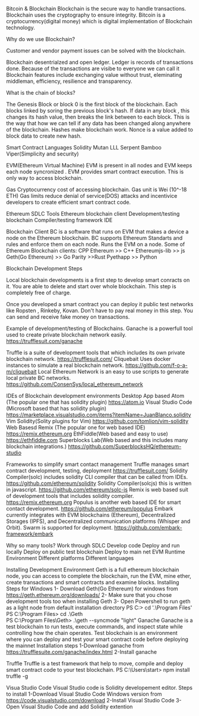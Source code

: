 
Bitcoin & Blockchain
Blockchain is the secure way to handle transactions. Blockchain uses the cryptography to ensure integrity.
Bitcoin is a cryptocurrency(digital money) which is digital implementation of Blockchain technology.

Why do we use Blockchain?

Customer and vendor payment issues can be solved with the blockchain.

Blockchain desentrialzed and open ledger. Ledger is records of transactions done. Because of the transactions are visibe to everyone we can call it 
Blockchain features include exchanging value without trust, eleminating middleman, efficiency, resilience and transparency.

What is the chain of blocks?

The Genesis Block or block 0 is the first block of the blockchain. Each blocks linked by soring the previous block's hash. If data in any block , this changes its hash value, then breaks the link between to each block. This is the way that how we can tell if any data has been changed  along anywhere of the blockchain. Hashes make blockchain work. Nonce is a value added to block data to create new hash.

Smart Contract Languages
Solidity
Mutan
LLL
Serpent
Bamboo
Viper(Simplicity and security)

EVM(Ethereum Virtual Machine)
EVM is present in all nodes and EVM keeps each node syncronized . 
EVM provides smart contract execution. This is only way to access blockchain. 


Gas
Cryptocurrency cost of accessing blockchain. Gas unit is Wei (10^-18 ETH)
Gas limits reduce denial of service(DOS) attacks and incentivice developers to create efficient smart contract code.

Ethereum SDLC Tools
Ethereum blockchain client
Development/testing blockchain
Compiler/testing framework
IDE

Blockchain Client
BC is a software that runs on EVM that makes a device a node on the Ethereum blockchain.
BC supports Ethereum Standarts and rules and enforce them on each node.
Runs the EVM on a node.
Some of Ethereum Blockchain clients:
CPP Ethereum  >> C++
Ethereumjs-lib  >> js
Geth(Go Ethereum) >> Go
Parity >>Rust
Pyethapp >> Python

Blockchain Development Steps

Local blockchain developments is a first step to develop smart conracts on it. You are able to delete and start over whole blockchain.  This step is completely free of charge.

Once you developed  a smart contract you can deploy it public test networks like Ropsten , Rinkeby, Kovan. Don't have to pay real money in this step. You can send and receive fake money on transactions.

Example of development/testing of Blockchains. 
Ganache is a powerfull tool used to create private blockchain network easily. https://trufflesuit.com/ganache

Truffle is a suite of development tools that which includes its own private blockchain  network.
https://trufflesuit.com/
Cliquebait Uses docker instances to simulate a real blockchain network.
https://github.com/f-o-a-m/cliquebait
Local Ethereum Network is an easy to use scripts to generate local private BC networks.
https://github.com/ConsenSys/local_ethereum_network

IDEs of Blockchain development environments
Desktop App based
	Atom (The popular one that has solidity plugin)
	 https://atom.io
	Visual Studio Code (Microsoft based that has solidity plugin) 
	https://marketplace.visualstudio.com/items?itemName=JuanBlanco.solidity
	Vim Solidity(Solity plugins for Vim)
	https://github.com/tomlion/vim-solidity
Web Basesd
	Remix (The popular one for web based IDE) 
	https://remix.ethereum.org
	EthFiddle(Web based and easy to use)
	 https://ethfiddle.com
	Superblocks Lab(Web based and this includes many blockchain integrations.) 
	https://github.com/SuperblocksHQ/ethereum-studio

Frameworks to simplify smart contact management
Truffle manages smart contract development, testing, deployment
https://trufflesuit.com/
Solidity Compiler(solc) includes solidity CLI compiler that can be called from IDEs.
https://github.com/ethereum/solidity
Solidity Compiler(solcjs) this is written in javascript.
https://github.com/ethereum/solc-js
Remix is web based suit of development tools that includes solidity compiler.
https://remix.ethereum.org
Populus is another web based IDE for smart contact development.
https://github.com/ethereum/populus
Embark currently integrates with EVM blockchains (Ethereum), Decentralized Storages (IPFS), and Decentralized communication platforms (Whisper and Orbit). Swarm is supported for deployment.
https://github.com/embark-framework/embark

Why so many tools?
Work through SDLC
	Develop code
	Deploy and run locally
	Deploy on public test blockchain
	Deploy to main net
EVM Runtime Environment
	Different platforms
	Different languages

Installing Development Environment
Geth is a full ethereum blockchain node, you can access to complete the blockchain, run the EVM, mine ether, create transactions and smart contracts and examine blocks.
Installing Steps for Windows
1- Download Geth(Go Ethereum) for windows from  https://geth.ethereum.org/downloads/
2- Make sure that you chose development tools too when installing Geth
3- Open Powershell to run geth as a light node from default installation directory
	PS C:\> cd '.\Program Files\'
	PS C:\Program Files> cd .\Geth\
	PS C:\Program Files\Geth>  .\geth --syncmode "light"
Ganache
Ganache is a test blockchain to run tests, execute commands, and inspect state while controlling how the chain operates. 
Test blockchain is an environment where you can deploy and test your smart contract code before deploying the mainnet
Installation steps
1-Download ganache from https://trufflesuite.com/ganache/index.html
2-Install ganache

Truffle
Truffle is a test framework that help to move, compile and deploy smart contract code to your test blockchain.
PS C:\Users\start> npm install truffle -g

Visua Studio Code
Visual Studio code is Solidity developement editor.
Steps to install
1-Download Visual Studio Code Windows version from https://code.visualstudio.com/download
2-Install Visual Studio Code 
3-Open Visual Studio Code and add Solidity extention 
 